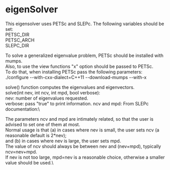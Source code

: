 # eigenSolver

This eigensolver uses PETSc and SLEPc. The following variables should be set:\
PETSC_DIR\
PETSC_ARCH\
SLEPC_DIR

To solve a generalized eigenvalue problem, PETSc should be installed with mumps.\
Also, to use the view functions "x" option should be passed to PETSc.\
To do that, when installing PETSc pass the following parameters:\
./configure --with-cxx-dialect=C++11 --download-mumps  --with-x

solve() function computes the eigenvalues and eigenvectors.\
solve(int nev, int ncv, int mpd, bool verbose):\
nev: number of eigenvalues requested.\
verbose: pass "true" to print information.
ncv and mpd: From SLEPc documentation:\

 The parameters ncv and mpd are intimately related, so that the user is advised to set one of them at most.\
 Normal usage is that (a) in cases where nev is small, the user sets ncv (a reasonable default is 2*nev);\
 and (b) in cases where nev is large, the user sets mpd.\
 The value of ncv should always be between nev and (nev+mpd), typically ncv=nev+mpd.\
 If nev is not too large, mpd=nev is a reasonable choice, otherwise a smaller value should be used.\
 
 
